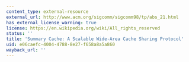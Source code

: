 ```yaml
---
content_type: external-resource
external_url: http://www.acm.org/sigcomm/sigcomm98/tp/abs_21.html
has_external_license_warning: true
license: https://en.wikipedia.org/wiki/All_rights_reserved
status: ''
title: 'Summary Cache: A Scalable Wide-Area Cache Sharing Protocol'
uid: e06caefc-4004-4788-8e27-f658a8a5a860
wayback_url: ''
---
```


